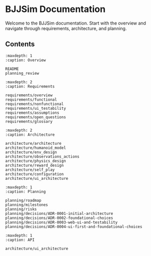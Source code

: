 # BJJSim Documentation

Welcome to the BJJSim documentation. Start with the overview and navigate through requirements, architecture, and planning.

## Contents

```{toctree}
:maxdepth: 1
:caption: Overview

README
planning_review
```

```{toctree}
:maxdepth: 2
:caption: Requirements

requirements/overview
requirements/functional
requirements/nonfunctional
requirements/ui_testability
requirements/assumptions
requirements/open_questions
requirements/glossary
```

```{toctree}
:maxdepth: 2
:caption: Architecture

architecture/architecture
architecture/humanoid_model
architecture/env_design
architecture/observations_actions
architecture/physics_design
architecture/reward_design
architecture/self_play
architecture/configuration
architecture/ui_architecture
```

```{toctree}
:maxdepth: 1
:caption: Planning

planning/roadmap
planning/milestones
planning/risks
planning/decisions/ADR-0001-initial-architecture
planning/decisions/ADR-0002-foundational-choices
planning/decisions/ADR-0003-web-ui-and-testability
planning/decisions/ADR-0004-ui-first-and-foundational-choices
```

```{toctree}
:maxdepth: 1
:caption: API

architecture/ui_architecture
```
